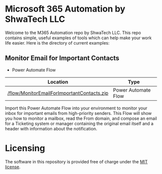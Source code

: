 # Microsoft 365 Automation by ShwaTech LLC
Welcome to the M365 Automation repo by ShwaTech LLC.
This repo contains simple, useful examples of tools which can help make your work life easier.
Here is the directory of current examples:

## Monitor Email for Important Contacts
* Power Automate Flow

|Location|Type|
|-|-|
|[/flow/MonitorEmailForImportantContacts.zip](https://github.com/ShwaTech-LLC/m365-automation/blob/main/flow/MonitorEmailForImportantContacts.zip)|Power Automate Flow|

Import this Power Automate Flow into your environment to monitor your inbox for important emails from high-priority senders.
This Flow will show you how to monitor a mailbox, read the From domain, and compose an email for a Ticketing system or manager containing the original email itself and a header with information about the notification.

# Licensing
The software in this repository is provided free of charge under the [MIT license](https://github.com/ShwaTech-LLC/m365-automation/blob/main/LICENSE.md).